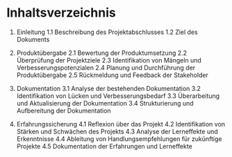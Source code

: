 # Inhaltsverzeichnis

1. Einleitung
   1.1 Beschreibung des Projektabschlusses
   1.2 Ziel des Dokuments

2. Produktübergabe
   2.1 Bewertung der Produktumsetzung
   2.2 Überprüfung der Projektziele
   2.3 Identifikation von Mängeln und Verbesserungspotenzialen
   2.4 Planung und Durchführung der Produktübergabe
   2.5 Rückmeldung und Feedback der Stakeholder

3. Dokumentation
   3.1 Analyse der bestehenden Dokumentation
   3.2 Identifikation von Lücken und Verbesserungsbedarf
   3.3 Überarbeitung und Aktualisierung der Dokumentation
   3.4 Strukturierung und Aufbereitung der Dokumentation

4. Erfahrungssicherung
   4.1 Reflexion über das Projekt
   4.2 Identifikation von Stärken und Schwächen des Projekts
   4.3 Analyse der Lerneffekte und Erkenntnisse
   4.4 Ableitung von Handlungsempfehlungen für zukünftige Projekte
   4.5 Dokumentation der Erfahrungen und Lerneffekte

